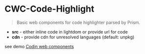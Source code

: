 # CWC-Code-Highlight

> Basic web components for code highlighter parsed by Prism.

* **src** - either inline code in lightdom or provide url for code
* **cdn** - provide cdn for unresolved languages (default: unpkg)


see demo [Codin web components](https://www.npmjs.com/package/@codin/)